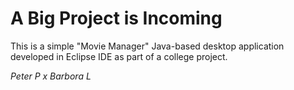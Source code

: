 # A Big Project is Incoming

This is a simple "Movie Manager" Java-based desktop application developed in Eclipse IDE as part of a college project.



_Peter P x Barbora L_
